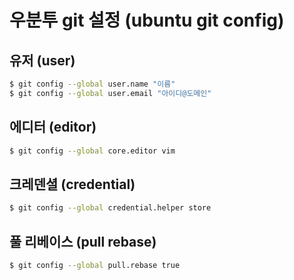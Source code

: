 # 우분투 git 설정 (ubuntu git config)

## 유저 (user)

```bash
$ git config --global user.name "이름"
$ git config --global user.email "아이디@도메인"
```

## 에디터 (editor)

```bash
$ git config --global core.editor vim
```

## 크레덴셜 (credential)

```bash
$ git config --global credential.helper store
```

## 풀 리베이스 (pull rebase)

```bash
$ git config --global pull.rebase true
```
